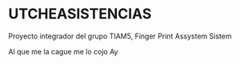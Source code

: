 # UTCHEASISTENCIAS
Proyecto integrador del grupo TIAM5, Finger Print Assystem Sistem

Al que me la cague me lo cojo
Ay
